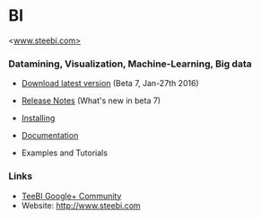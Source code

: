 # BI
<www.steebi.com>

### Datamining, Visualization, Machine-Learning, Big data

- [Download latest version](https://drive.google.com/file/d/0BymV3q6di65nTHFOU2U1aENITFk) (Beta 7, Jan-27th 2016)

- [Release Notes](https://github.com/Steema/BI/blob/master/docs/releasenotes.md) (What's new in beta 7)

- [Installing](https://github.com/Steema/BI/wiki/Installing-TeeBI)

- [Documentation](https://github.com/Steema/BI/wiki)

- Examples and Tutorials

### Links

- [TeeBI Google+ Community](https://plus.google.com/u/0/communities/117324086536146457211)
- Website: <http://www.steebi.com>



